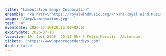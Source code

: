 ```yaml
---
title: "Lamentation &amp; Celebration"
ensemble: "<a href=\"https://royalwindmusic.org/\">The Royal Wind Music</a>"
image: "/img/Lamentation.jpg"
test: "4"
eventdate: 2026-07-10T20:15:00+02:00
expirydate: 2026-07-10
location: 10. Juli 2026, 20:15 Uhr @ Felix Meritis, Amsterdam.
tickets: "https://www.openrecorderdays.com"
draft: false
---
```

